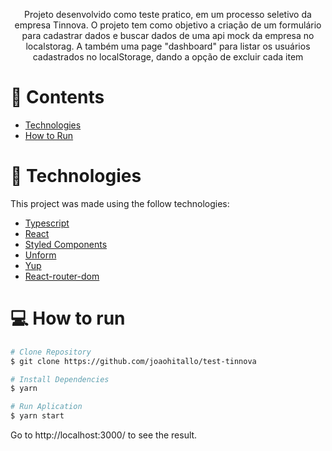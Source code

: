 <p align="center">
   
</p>


<p align="center">
  Projeto desenvolvido como teste pratico, em um processo seletivo da empresa Tinnova. O projeto tem como objetivo a criação de um formulário para cadastrar dados e buscar dados de uma api mock da empresa no localstorag. A também uma page "dashboard" para listar os usuários cadastrados no localStorage, dando a opção de excluir cada item
</p>


# 📌 Contents


* [Technologies](#rocket-technologies) 
* [How to Run](#computer-how-to-run)


# :rocket: Technologies 
This project was made using the follow technologies:

* [Typescript](https://www.typescriptlang.org/)      
* [React](https://reactjs.org/)      
* [Styled Components](https://styled-components.com/)
* [Unform](https://unform.dev/)
* [Yup](https://github.com/jquense/yup)
* [React-router-dom](https://v5.reactrouter.com/)

# :computer: How to run

```bash
# Clone Repository
$ git clone https://github.com/joaohitallo/test-tinnova
```

```bash
# Install Dependencies
$ yarn

# Run Aplication
$ yarn start
```

Go to http://localhost:3000/ to see the result.

